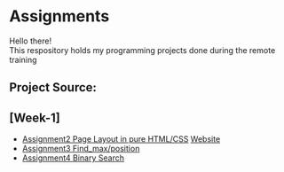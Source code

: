 # Assignments
Hello there!\
This respository holds my programming projects done during the remote training

## Project Source:
  ## [Week-1]
  * [Assignment2 Page Layout in pure HTML/CSS](https://github.com/eydiec/remote-assignments/tree/main/Week-1/assignment-2)
    [Website](http://htmlpreview.github.io/?https://github.com/eydiec/remote-assignments/blob/main/Week-1/assignment-2/assignment2.html)
  * [Assignment3 Find_max/position](https://github.com/eydiec/remote-assignments/blob/main/Week-1/assignment-3.py)
  * [Assignment4 Binary Search](https://github.com/eydiec/remote-assignments/blob/main/Week-1/assignment-4.py)
